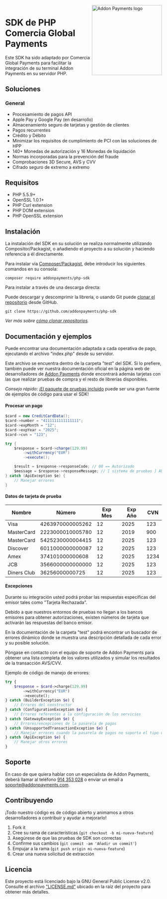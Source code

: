 <a href="https://desarrolladores.addonpayments.com/" target="_blank">
    <img src="https://desarrolladores.addonpayments.com/assets/images/branding/comercia/logo.svg?v=?v=1.14.1" alt="Addon Payments logo" title="Addon Payments" align="right" width="225" />
</a>

# SDK de PHP Comercia Global Payments

Este SDK ha sido adaptado por Comercia Global Payments para facilitar la integración de su terminal Addon Payments en su servidor PHP.

## Soluciones

### General

* Procesamiento de pagos API
* Apple Pay y Google Pay (en desarrollo)
* Almacenamiento seguro de tarjetas y gestión de clientes
* Pagos recurrentes
* Crédito y Débito
* Minimizar los requisitos de cumplimiento de PCI con las soluciones de HPP
* 140+ Monedas de autorización y 16 Monedas de liquidación
* Normas incorporadas para la prevención del fraude
* Comprobaciones 3D Secure, AVS y CVV
* Cifrado seguro de extremo a extremo

## Requisitos

- PHP 5.5.9+
- OpenSSL 1.0.1+
- PHP Curl extension
- PHP DOM extension
- PHP OpenSSL extension

## Instalación

La instalación del SDK en su solución se realiza normalmente utilizando Compositor/Packagist, o añadiendo el proyecto a su solución y haciendo referencia a él directamente.

Para instalar vía [Composer/Packagist](https://packagist.org/packages/addonpayments/php-sdk), debe introducir los siguientes comandos en su consola:

```
composer require addonpayments/php-sdk
```

Para instalar a través de una descarga directa:

Puede descargar y descomprimir la librería, o usando Git puede [clonar el repositorio](https://github.com/addonpayments/php-sdk) desde GitHub.

```
git clone https://github.com/addonpayments/php-sdk
```
*Ver más sobre [cómo clonar repositorios](https://help.github.com/articles/cloning-a-repository/).*

## Documentación y ejemplos

Puede encontrar una documentación adaptada a cada operativa de pago, ejecutando el archivo "index.php" desde su servidor.

Este archivo se encuentra dentro de la carpeta "test" del SDK. Si lo prefiere, también puede ver nuestra documentación oficial en la página web de desarrolladores de [Addon Payments](https://desarrolladores.addonpayments.com) donde encontrará además tarjetas con las que realizar pruebas de compra y el resto de librerías disponibles.

*Consejo rápido*: ¡[El paquete de pruebas incluido](https://github.com/addonpayments/php-sdk/tree/master/test) puede ser una gran fuente de ejemplos de código para usar el SDK!

#### Procesar un pago

```csharp
$card = new CreditCardData();
$card->number = "4111111111111111";
$card->expMonth = "12";
$card->expYear = "2025";
$card->cvn = "123";

try {
    $response = $card->charge(129.99)
        ->withCurrency("EUR")
        ->execute();

    $result = $response->responseCode; // 00 == Autorizado
    $message = $response->responseMessage; // [ sistema de pruebas ] AUTHORISED
} catch (ApiException $e) {
    // Manejar errores
}
```

#### Datos de tarjeta de prueba

Nombre      | Número           | Exp Mes   | Exp Año  | CVN
----------- | ---------------- | --------- | -------- | ----
Visa        | 4263970000005262 | 12        | 2025     | 123
MasterCard  | 2223000010005780 | 12        | 2019     | 900
MasterCard  | 5425230000004415 | 12        | 2025     | 123
Discover    | 6011000000000087 | 12        | 2025     | 123
Amex        | 374101000000608  | 12        | 2025     | 1234
JCB         | 3566000000000000 | 12        | 2025     | 123
Diners Club | 36256000000725   | 12        | 2025     | 123

#### Excepciones

Durante su integración usted podrá probar las respuestas específicas del emisor tales como "Tarjeta Rechazada".

Debido a que nuestros entornos de pruebas no llegan a los bancos emisores para obtener autorizaciones, existen números de tarjeta que activarán las respuestas del banco emisor.

En la documentación de la carpeta "test" podrá encontrar un buscador de errores dinámico donde se muestra una descripción detallada de cada error y su posible solución.

Póngase en contacto con el equipo de soporte de Addon Payments para obtener una lista completa de los valores utilizados y simular los resultados de la transacción AVS/CVV.

Ejemplo de código de manejo de errores:

```php
try {
    $response = $card->charge(129.99)
        ->withCurrency("EUR")
        ->execute();
} catch (BuilderException $e) {
    // Errores del constructor
} catch (ConfigurationException $e) {
    // Errores referentes a la configuración de los servicios
} catch (GatewayException $e) {
    // Errores/excepciones de la pasarela de pagos
} catch (UnsupportedTransactionException $e) {
    // Manejar errores cuando la pasarela de pagos no soporta el tipo de transacción
} catch (ApiException $e) {
    // Manejar otros errores
}
```

## Soporte

En caso de que quiera hablar con un especialista de Addon Payments, deberá llamar al teléfono [914 353 028](tel:914353028) o enviar un email a [soporte@addonpayments.com](mailto:soporte@addonpayments.com).

## Contribuyendo

¡Todo nuestro código es de código abierto y animamos a otros desarrolladores a contribuir y ayudar a mejorarlo!

1. Fork it
2. Cree su rama de características (`git checkout -b mi-nueva-feature`)
3. Asegúrese de que las pruebas de SDK son correctas
4. Confirme sus cambios (`git commit -am 'Añadir un commit'`)
5. Empujar a la rama (`git push origin mi-nueva-feature`)
6. Crear una nueva solicitud de extracción

## Licencia

Este proyecto está licenciado bajo la GNU General Public License v2.0. Consulte el archivo ["LICENSE.md"](LICENSE.md) ubicado en la raíz del proyecto para obtener más detalles.

